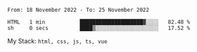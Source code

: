 <!--START_SECTION:waka-->

```text
From: 18 November 2022 - To: 25 November 2022

HTML   1 min           ████████████████████▓░░░░   82.48 %
sh     0 secs          ████▒░░░░░░░░░░░░░░░░░░░░   17.52 %
```

<!--END_SECTION:waka-->
My Stack: `html, css, js, ts, vue`
